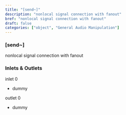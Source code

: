 ```yaml
---
title: "[send~]"
description: "nonlocal signal connection with fanout"
bref: "nonlocal signal connection with fanout"
draft: false
categories: ["object", "General Audio Manipulation"]
---
```


### [send~]

nonlocal signal connection with fanout

### Inlets & Outlets

inlet 0

 - dummy

outlet 0

 - dummy
 

